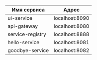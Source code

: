 | Имя сервиса        | Адрес          |
| ------------------ | -------------- |
| ui-service         | localhost:8090 |
| api-gateway        | localhost:8080 |
| service-registry   | localhost:8888 |
| hello-service      | localhost:8081 |
| goodbye-service    | localhost:8082 |
